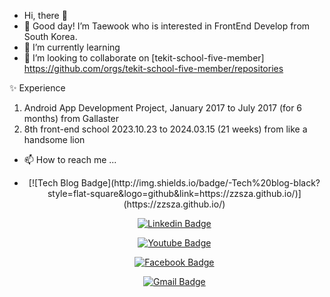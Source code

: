 - Hi, there 👋
- 👀 Good day! I’m Taewook who is interested in FrontEnd Develop from South Korea. 
- 🌱 I’m currently learning 
- 💞️ I’m looking to collaborate on [tekit-school-five-member] https://github.com/orgs/tekit-school-five-member/repositories

✨ Experience
1. Android App Development Project, January 2017 to July 2017 (for 6 months) from Gallaster 
2. 8th front-end school  2023.10.23 to 2024.03.15 (21 weeks) from like a handsome lion

- 📫 How to reach me ...

- <div align = center >
  [![Tech Blog Badge](http://img.shields.io/badge/-Tech%20blog-black?style=flat-square&logo=github&link=https://zzsza.github.io/)](https://zzsza.github.io/)
	
  [![Linkedin Badge](https://img.shields.io/badge/-LinkedIn-blue?style=flat-square&logo=Linkedin&logoColor=white&link=https://www.linkedin.com/in/seong-yun-byeon-8183a8113/)](https://www.linkedin.com/in/seong-yun-byeon-8183a8113/)
	
  [![Youtube Badge](https://img.shields.io/badge/Youtube-ff0000?style=flat-square&logo=youtube&link=https://www.youtube.com/c/kyleschool)](https://www.youtube.com/c/kyleschool)
	
  [![Facebook Badge](https://img.shields.io/badge/facebook-1877f2?style=flat-square&logo=facebook&logoColor=white&link=https://www.facebook.com/zzsza)](https://www.facebook.com/zzsza)
	
	
  [![Gmail Badge](https://img.shields.io/badge/Gmail-d14836?style=flat-square&logo=Gmail&logoColor=white&link=mailto:snugyun01@gmail.com)](mailto:snugyun01@gmail.com)
<!---
Taewook1212/Taewook1212 is a ✨ special ✨ repository because its `README.md` (this file) appears on your GitHub profile.
You can click the Preview link to take a look at your changes.
--->
</div>
